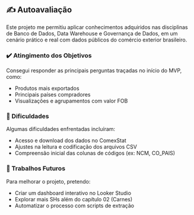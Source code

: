 ## ✍️ Autoavaliação

Este projeto me permitiu aplicar conhecimentos adquiridos nas disciplinas de Banco de Dados, Data Warehouse e Governança de Dados, em um cenário prático e real com dados públicos do comércio exterior brasileiro.

### ✔️ Atingimento dos Objetivos

Consegui responder as principais perguntas traçadas no início do MVP, como:
- Produtos mais exportados
- Principais países compradores
- Visualizações e agrupamentos com valor FOB

### 🧩 Dificuldades

Algumas dificuldades enfrentadas incluíram:
- Acesso e download dos dados no ComexStat
- Ajustes na leitura e codificação dos arquivos CSV
- Compreensão inicial das colunas de códigos (ex: NCM, CO_PAIS)

### 🔮 Trabalhos Futuros

Para melhorar o projeto, pretendo:
- Criar um dashboard interativo no Looker Studio
- Explorar mais SHs além do capítulo 02 (Carnes)
- Automatizar o processo com scripts de extração

